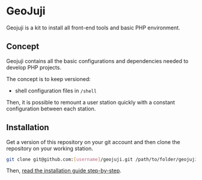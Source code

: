 # GeoJuji

Geojuji is a kit to install all front-end tools and basic PHP environment.



## Concept

Geojuji contains all the basic configurations and dependencies needed to develop PHP projects.

The concept is to keep versioned:
- shell configuration files in `/shell`

Then, it is possible to remount a user station quickly with a constant configuration between each station.



## Installation

Get a version of this repository on your git account and then clone the repository on your working station.

```bash
git clone git@github.com:[username]/geojuji.git /path/to/folder/geojuji
```

Then, [read the installation guide step-by-step](./docs/installation.md).
